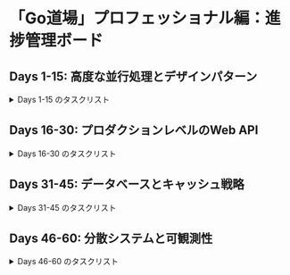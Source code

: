 # 「Go道場」プロフェッショナル編：進捗管理ボード

## Days 1-15: 高度な並行処理とデザインパターン

<details>
<summary>Days 1-15 のタスクリスト</summary>

- [ ] **Day 01: Contextによるキャンセル伝播**
    - [ ] READMEの解説は丁寧で詳細か
    - [ ] `main.go`で問題を作成
    - [ ] `main_test.go`を実装
    - [ ] `main_solution.go`を実装
    - [ ] テストが通るか確認
- [ ] **Day 02: Contextによるタイムアウト/デッドライン**
    - [ ] READMEの解説は丁寧で詳細か
    - [ ] `main.go`で問題を作成
    - [ ] `main_test.go`を実装
    - [ ] `main_solution.go`を実装
    - [ ] テストが通るか確認
- [ ] **Day 03: `sync.Mutex` vs `RWMutex`**
    - [x] READMEの解説は丁寧で詳細か
    - [ ] `main.go`で問題を作成
    - [ ] `main_test.go`を実装
    - [ ] `main_solution.go`を実装
    - [ ] テストが通るか確認
- [ ] **Day 04: `sync.Once`による安全な初期化**
    - [ ] READMEの解説は丁寧で詳細か
    - [ ] `main.go`で問題を作成
    - [ ] `main_test.go`を実装
    - [ ] `main_solution.go`を実装
    - [ ] テストが通るか確認
- [ ] **Day 05: `sync.Pool`によるオブジェクト再利用**
    - [ ] READMEの解説は丁寧で詳細か
    - [ ] `main.go`で問題を作成
    - [ ] `main_test.go`を実装
    - [ ] `main_solution.go`を実装
    - [ ] テストが通るか確認
- [ ] **Day 06: Worker Pool パターン**
    - [ ] READMEの解説は丁寧で詳細か
    - [ ] `main.go`で問題を作成
    - [ ] `main_test.go`を実装
    - [ ] `main_solution.go`を実装
    - [ ] テストが通るか確認
- [ ] **Day 07: Worker Pool (結果の受信)**
    - [ ] READMEの解説は丁寧で詳細か
    - [ ] `main.go`で問題を作成
    - [ ] `main_test.go`を実装
    - [ ] `main_solution.go`を実装
    - [ ] テストが通るか確認
- [ ] **Day 08: Fan-in / Fan-out パターン**
    - [ ] READMEの解説は丁寧で詳細か
    - [ ] `main.go`で問題を作成
    - [ ] `main_test.go`を実装
    - [ ] `main_solution.go`を実装
    - [ ] テストが通るか確認
- [ ] **Day 09: エラーハンドリング付きパイプライン**
    - [ ] READMEの解説は丁寧で詳細か
    - [ ] `main.go`で問題を作成
    - [ ] `main_test.go`を実装
    - [ ] `main_solution.go`を実装
    - [ ] テストが通るか確認
- [ ] **Day 10: Rate Limiter (Ticker版)**
    - [ ] READMEの解説は丁寧で詳細か
    - [ ] `main.go`で問題を作成
    - [ ] `main_test.go`を実装
    - [ ] `main_solution.go`を実装
    - [ ] テストが通るか確認
- [ ] **Day 11: Semaphore パターン**
    - [ ] READMEの解説は丁寧で詳細か
    - [ ] `main.go`で問題を作成
    - [ ] `main_test.go`を実装
    - [ ] `main_solution.go`を実装
    - [ ] テストが通るか確認
- [ ] **Day 12: Future / Promise パターン**
    - [ ] READMEの解説は丁寧で詳細か
    - [ ] `main.go`で問題を作成
    - [ ] `main_test.go`を実装
    - [ ] `main_solution.go`を実装
    - [ ] テストが通るか確認
- [ ] **Day 13: Circuit Breaker パターン**
    - [ ] READMEの解説は丁寧で詳細か
    - [ ] `main.go`で問題を作成
    - [ ] `main_test.go`を実装
    - [ ] `main_solution.go`を実装
    - [ ] テストが通るか確認
- [ ] **Day 14: スレッドセーフなキャッシュ**
    - [ ] READMEの解説は丁寧で詳細か
    - [ ] `main.go`で問題を作成
    - [ ] `main_test.go`を実装
    - [ ] `main_solution.go`を実装
    - [ ] テストが通るか確認
- [ ] **Day 15: Generator パターン**
    - [ ] READMEの解説は丁寧で詳細か
    - [ ] `main.go`で問題を作成
    - [ ] `main_test.go`を実装
    - [ ] `main_solution.go`を実装
    - [ ] テストが通るか確認

</details>

## Days 16-30: プロダクションレベルのWeb API

<details>
<summary>Days 16-30 のタスクリスト</summary>

- [ ] **Day 16: `http.Server`のタイムアウト設定**
    - [ ] READMEの解説は丁寧で詳細か
    - [ ] `main.go`で問題を作成
    - [ ] `main_test.go`を実装
    - [ ] `main_solution.go`を実装
    - [ ] テストが通るか確認
- [ ] **Day 17: Graceful Shutdown**
    - [ ] READMEの解説は丁寧で詳細か
    - [ ] `main.go`で問題を作成
    - [ ] `main_test.go`を実装
    - [ ] `main_solution.go`を実装
    - [ ] テストが通るか確認
- [ ] **Day 18: リクエストボディのサイズ制限**
    - [ ] READMEの解説は丁寧で詳細か
    - [ ] `main.go`で問題を作成
    - [ ] `main_test.go`を実装
    - [ ] `main_solution.go`を実装
    - [ ] テストが通るか確認
- [ ] **Day 19: カスタムリクエストバリデーション**
    - [ ] READMEの解説は丁寧で詳細か
    - [ ] `main.go`で問題を作成
    - [ ] `main_test.go`を実装
    - [ ] `main_solution.go`を実装
    - [ ] テストが通るか確認
- [ ] **Day 20: 構造化ロギングミドルウェア**
    - [ ] READMEの解説は丁寧で詳細か
    - [ ] `main.go`で問題を作成
    - [ ] `main_test.go`を実装
    - [ ] `main_solution.go`を実装
    - [ ] テストが通るか確認
- [ ] **Day 21: 認証ミドルウェア**
    - [ ] READMEの解説は丁寧で詳細か
    - [ ] `main.go`で問題を作成
    - [ ] `main_test.go`を実装
    - [ ] `main_solution.go`を実装
    - [ ] テストが通るか確認
- [ ] **Day 22: パニックリカバリミドルウェア**
    - [ ] READMEの解説は丁寧で詳細か
    - [ ] `main.go`で問題を作成
    - [ ] `main_test.go`を実装
    - [ ] `main_solution.go`を実装
    - [ ] テストが通るか確認
- [ ] **Day 23: IPベースのレートリミットミドルウェア**
    - [ ] READMEの解説は丁寧で詳細か
    - [ ] `main.go`で問題を作成
    - [ ] `main_test.go`を実装
    - [ ] `main_solution.go`を実装
    - [ ] テストが通るか確認
- [ ] **Day 24: セキュアなCORS設定**
    - [ ] READMEの解説は丁寧で詳細か
    - [ ] `main.go`で問題を作成
    - [ ] `main_test.go`を実装
    - [ ] `main_solution.go`を実装
    - [ ] テストが通るか確認
- [ ] **Day 25: タイミング攻撃耐性のある比較**
    - [ ] READMEの解説は丁寧で詳細か
    - [ ] `main.go`で問題を作成
    - [ ] `main_test.go`を実装
    - [ ] `main_solution.go`を実装
    - [ ] テストが通るか確認
- [ ] **Day 26: ミドルウェアチェインのテスト**
    - [ ] READMEの解説は丁寧で詳細か
    - [ ] `main.go`で問題を作成
    - [ ] `main_test.go`を実装
    - [ ] `main_solution.go`を実装
    - [ ] テストが通るか確認
- [ ] **Day 27: `dockertest`による統合テスト**
    - [ ] READMEの解説は丁寧で詳細か
    - [ ] `main.go`で問題を作成
    - [ ] `main_test.go`を実装
    - [ ] `main_solution.go`を実装
    - [ ] テストが通るか確認
- [ ] **Day 28: テーブル駆動テストの応用**
    - [ ] READMEの解説は丁寧で詳細か
    - [ ] `main.go`で問題を作成
    - [ ] `main_test.go`を実装
    - [ ] `main_solution.go`を実装
    - [ ] テストが通るか確認
- [ ] **Day 29: `mockery`によるモック生成**
    - [ ] READMEの解説は丁寧で詳細か
    - [ ] `main.go`で問題を作成
    - [ ] `main_test.go`を実装
    - [ ] `main_solution.go`を実装
    - [ ] テストが通るか確認
- [ ] **Day 30: ベンチマークテスト**
    - [ ] READMEの解説は丁寧で詳細か
    - [ ] `main.go`で問題を作成
    - [ ] `main_test.go`を実装
    - [ ] `main_solution.go`を実装
    - [ ] テストが通るか確認
</details>

## Days 31-45: データベースとキャッシュ戦略

<details>
<summary>Days 31-45 のタスクリスト</summary>

- [ ] **Day 31: 高度なトランザクション管理**
    - [x] READMEの解説は丁寧で詳細か
    - [ ] `main.go`で問題を作成
    - [ ] `main_test.go`を実装
    - [ ] `main_solution.go`を実装
    - [ ] テストが通るか確認
- [ ] **Day 32: 指数バックオフリトライ**
    - [x] READMEの解説は丁寧で詳細か
    - [ ] `main.go`で問題を作成
    - [ ] `main_test.go`を実装
    - [ ] `main_solution.go`を実装
    - [ ] テストが通るか確認
- [ ] **Day 33: デッドロックの再現と対策**
    - [ ] READMEの解説は丁寧で詳細か
    - [ ] `main.go`で問題を作成
    - [ ] `main_test.go`を実装
    - [ ] `main_solution.go`を実装
    - [ ] テストが通るか確認
- [ ] **Day 34: Repositoryパターン**
    - [ ] READMEの解説は丁寧で詳細か
    - [ ] `main.go`で問題を作成
    - [ ] `main_test.go`を実装
    - [ ] `main_solution.go`を実装
    - [ ] テストが通るか確認
- [ ] **Day 35: N+1問題の解決**
    - [x] READMEの解説は丁寧で詳細か
    - [ ] `main.go`で問題を作成
    - [ ] `main_test.go`を実装
    - [ ] `main_solution.go`を実装
    - [ ] テストが通るか確認
- [ ] **Day 36: Dataloaderパターン**
    - [x] READMEの解説は丁寧で詳細か
    - [ ] `main.go`で問題を作成
    - [ ] `main_test.go`を実装
    - [ ] `main_solution.go`を実装
    - [ ] テストが通るか確認
- [ ] **Day 37: DBコネクションプールの設定**
    - [x] READMEの解説は丁寧で詳細か
    - [ ] `main.go`で問題を作成
    - [ ] `main_test.go`を実装
    - [ ] `main_solution.go`を実装
    - [ ] テストが通るか確認
- [ ] **Day 38: DBインデックスの活用**
    - [x] READMEの解説は丁寧で詳細か
    - [ ] `main.go`で問題を作成
    - [ ] `main_test.go`を実装
    - [ ] `main_solution.go`を実装
    - [ ] テストが通るか確認
- [ ] **Day 39: `sqlx`による効率的なDB操作**
    - [x] READMEの解説は丁寧で詳細か
    - [ ] `main.go`で問題を作成
    - [ ] `main_test.go`を実装
    - [ ] `main_solution.go`を実装
    - [ ] テストが通るか確認
- [ ] **Day 40: Read-Replicaへの分散**
    - [ ] READMEの解説は丁寧で詳細か
    - [ ] `main.go`で問題を作成
    - [ ] `main_test.go`を実装
    - [ ] `main_solution.go`を実装
    - [ ] テストが通るか確認
- [ ] **Day 41: Redisによるキャッシュ層の実装**
    - [ ] READMEの解説は丁寧で詳細か
    - [ ] `main.go`で問題を作成
    - [ ] `main_test.go`を実装
    - [ ] `main_solution.go`を実装
    - [ ] テストが通るか確認
- [ ] **Day 42: Cache-Aside パターン**
    - [ ] READMEの解説は丁寧で詳細か
    - [ ] `main.go`で問題を作成
    - [ ] `main_test.go`を実装
    - [ ] `main_solution.go`を実装
    - [ ] テストが通るか確認
- [ ] **Day 43: Write-Through パターン**
    - [ ] READMEの解説は丁寧で詳細か
    - [ ] `main.go`で問題を作成
    - [ ] `main_test.go`を実装
    - [ ] `main_solution.go`を実装
    - [ ] テストが通るか確認
- [ ] **Day 44: キャッシュ無効化戦略**
    - [ ] READMEの解説は丁寧で詳細か
    - [ ] `main.go`で問題を作成
    - [ ] `main_test.go`を実装
    - [ ] `main_solution.go`を実装
    - [ ] テストが通るか確認
- [ ] **Day 45: Thundering Herd 問題の対策**
    - [ ] READMEの解説は丁寧で詳細か
    - [ ] `main.go`で問題を作成
    - [ ] `main_test.go`を実装
    - [ ] `main_solution.go`を実装
    - [ ] テストが通るか確認

</details>

## Days 46-60: 分散システムと可観測性

<details>
<summary>Days 46-60 のタスクリスト</summary>

- [ ] **Day 46: gRPCのエラーハンドリング**
    - [ ] READMEの解説は丁寧で詳細か
    - [ ] `main.go`で問題を作成
    - [ ] `main_test.go`を実装
    - [ ] `main_solution.go`を実装
    - [ ] テストが通るか確認
- [ ] **Day 47: gRPCサーバーサイドストリーミング**
    - [x] READMEの解説は丁寧で詳細か
    - [ ] `main.go`で問題を作成
    - [ ] `main_test.go`を実装
    - [ ] `main_solution.go`を実装
    - [ ] テストが通るか確認
- [ ] **Day 48: gRPCクライアントサイドストリーミング**
    - [x] READMEの解説は丁寧で詳細か
    - [ ] `main.go`で問題を作成
    - [ ] `main_test.go`を実装
    - [ ] `main_solution.go`を実装
    - [ ] テストが通るか確認
- [ ] **Day 49: gRPC双方向ストリーミング**
    - [ ] READMEの解説は丁寧で詳細か
    - [ ] `main.go`で問題を作成
    - [ ] `main_test.go`を実装
    - [ ] `main_solution.go`を実装
    - [ ] テストが通るか確認
- [ ] **Day 50: Unaryインターセプタ**
    - [ ] READMEの解説は丁寧で詳細か
    - [ ] `main.go`で問題を作成
    - [ ] `main_test.go`を実装
    - [ ] `main_solution.go`を実装
    - [ ] テストが通るか確認
- [ ] **Day 51: Streamインターセプタ**
    - [ ] READMEの解説は丁寧で詳細か
    - [ ] `main.go`で問題を作成
    - [ ] `main_test.go`を実装
    - [ ] `main_solution.go`を実装
    - [ ] テストが通るか確認
- [ ] **Day 52: gRPCメタデータによる情報伝播**
    - [ ] READMEの解説は丁寧で詳細か
    - [ ] `main.go`で問題を作成
    - [ ] `main_test.go`を実装
    - [ ] `main_solution.go`を実装
    - [ ] テストが通るか確認
- [ ] **Day 53: Pub/Subパターン**
    - [ ] READMEの解説は丁寧で詳細か
    - [ ] `main.go`で問題を作成
    - [ ] `main_test.go`を実装
    - [ ] `main_solution.go`を実装
    - [ ] テストが通るか確認
- [ ] **Day 54: Dead-Letter Queue (DLQ)**
    - [ ] READMEの解説は丁寧で詳細か
    - [ ] `main.go`で問題を作成
    - [ ] `main_test.go`を実装
    - [ ] `main_solution.go`を実装
    - [ ] テストが通るか確認
- [ ] **Day 55: メッセージ順序保証**
    - [ ] READMEの解説は丁寧で詳細か
    - [ ] `main.go`で問題を作成
    - [ ] `main_test.go`を実装
    - [ ] `main_solution.go`を実装
    - [ ] テストが通るか確認
- [ ] **Day 56: 競合コンシューマーパターン**
    - [ ] READMEの解説は丁寧で詳細か
    - [ ] `main.go`で問題を作成
    - [ ] `main_test.go`を実装
    - [ ] `main_solution.go`を実装
    - [ ] テストが通るか確認
- [ ] **Day 57: Prometheusによるカスタムメトリクス**
    - [ ] READMEの解説は丁寧で詳細か
    - [ ] `main.go`で問題を作成
    - [ ] `main_test.go`を実装
    - [ ] `main_solution.go`を実装
    - [ ] テストが通るか確認
- [ ] **Day 58: Prometheusのヒストグラム**
    - [ ] READMEの解説は丁寧で詳細か
    - [ ] `main.go`で問題を作成
    - [ ] `main_test.go`を実装
    - [ ] `main_solution.go`を実装
    - [ ] テストが通るか確認
- [ ] **Day 59: OpenTelemetryによる分散トレーシング**
    - [ ] READMEの解説は丁寧で詳細か
    - [ ] `main.go`で問題を作成
    - [ ] `main_test.go`を実装
    - [ ] `main_solution.go`を実装
    - [ ] テストが通るか確認
- [ ] **Day 60: 総集編**
    - [ ] READMEの解説は丁寧で詳細か
    - [ ] `main.go`で問題を作成
    - [ ] `main_test.go`を実装
    - [ ] `main_solution.go`を実装
    - [ ] テストが通るか確認

</details>
